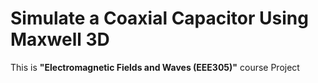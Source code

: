 # Simulate a Coaxial Capacitor Using Maxwell 3D
This is **"Electromagnetic Fields and Waves (EEE305)"** course Project
